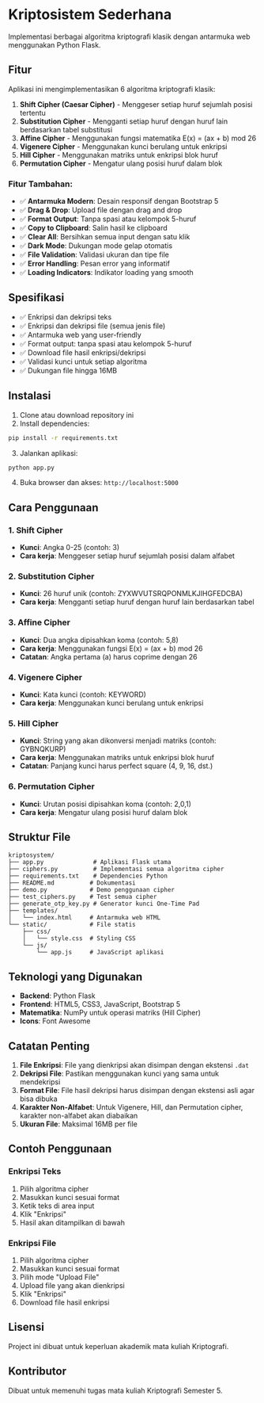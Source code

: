 # Kriptosistem Sederhana

Implementasi berbagai algoritma kriptografi klasik dengan antarmuka web menggunakan Python Flask.

## Fitur

Aplikasi ini mengimplementasikan 6 algoritma kriptografi klasik:

1. **Shift Cipher (Caesar Cipher)** - Menggeser setiap huruf sejumlah posisi tertentu
2. **Substitution Cipher** - Mengganti setiap huruf dengan huruf lain berdasarkan tabel substitusi
3. **Affine Cipher** - Menggunakan fungsi matematika E(x) = (ax + b) mod 26
4. **Vigenere Cipher** - Menggunakan kunci berulang untuk enkripsi
5. **Hill Cipher** - Menggunakan matriks untuk enkripsi blok huruf
6. **Permutation Cipher** - Mengatur ulang posisi huruf dalam blok

### Fitur Tambahan:
- ✅ **Antarmuka Modern**: Desain responsif dengan Bootstrap 5
- ✅ **Drag & Drop**: Upload file dengan drag and drop
- ✅ **Format Output**: Tanpa spasi atau kelompok 5-huruf
- ✅ **Copy to Clipboard**: Salin hasil ke clipboard
- ✅ **Clear All**: Bersihkan semua input dengan satu klik
- ✅ **Dark Mode**: Dukungan mode gelap otomatis
- ✅ **File Validation**: Validasi ukuran dan tipe file
- ✅ **Error Handling**: Pesan error yang informatif
- ✅ **Loading Indicators**: Indikator loading yang smooth

## Spesifikasi

- ✅ Enkripsi dan dekripsi teks
- ✅ Enkripsi dan dekripsi file (semua jenis file)
- ✅ Antarmuka web yang user-friendly
- ✅ Format output: tanpa spasi atau kelompok 5-huruf
- ✅ Download file hasil enkripsi/dekripsi
- ✅ Validasi kunci untuk setiap algoritma
- ✅ Dukungan file hingga 16MB

## Instalasi

1. Clone atau download repository ini
2. Install dependencies:
```bash
pip install -r requirements.txt
```

3. Jalankan aplikasi:
```bash
python app.py
```

4. Buka browser dan akses: `http://localhost:5000`

## Cara Penggunaan

### 1. Shift Cipher
- **Kunci**: Angka 0-25 (contoh: 3)
- **Cara kerja**: Menggeser setiap huruf sejumlah posisi dalam alfabet

### 2. Substitution Cipher
- **Kunci**: 26 huruf unik (contoh: ZYXWVUTSRQPONMLKJIHGFEDCBA)
- **Cara kerja**: Mengganti setiap huruf dengan huruf lain berdasarkan tabel

### 3. Affine Cipher
- **Kunci**: Dua angka dipisahkan koma (contoh: 5,8)
- **Cara kerja**: Menggunakan fungsi E(x) = (ax + b) mod 26
- **Catatan**: Angka pertama (a) harus coprime dengan 26

### 4. Vigenere Cipher
- **Kunci**: Kata kunci (contoh: KEYWORD)
- **Cara kerja**: Menggunakan kunci berulang untuk enkripsi

### 5. Hill Cipher
- **Kunci**: String yang akan dikonversi menjadi matriks (contoh: GYBNQKURP)
- **Cara kerja**: Menggunakan matriks untuk enkripsi blok huruf
- **Catatan**: Panjang kunci harus perfect square (4, 9, 16, dst.)

### 6. Permutation Cipher
- **Kunci**: Urutan posisi dipisahkan koma (contoh: 2,0,1)
- **Cara kerja**: Mengatur ulang posisi huruf dalam blok

## Struktur File

```
kriptosystem/
├── app.py              # Aplikasi Flask utama
├── ciphers.py          # Implementasi semua algoritma cipher
├── requirements.txt    # Dependencies Python
├── README.md          # Dokumentasi
├── demo.py            # Demo penggunaan cipher
├── test_ciphers.py    # Test semua cipher
├── generate_otp_key.py # Generator kunci One-Time Pad
├── templates/
│   └── index.html     # Antarmuka web HTML
└── static/            # File statis
    ├── css/
    │   └── style.css  # Styling CSS
    └── js/
        └── app.js     # JavaScript aplikasi
```

## Teknologi yang Digunakan

- **Backend**: Python Flask
- **Frontend**: HTML5, CSS3, JavaScript, Bootstrap 5
- **Matematika**: NumPy untuk operasi matriks (Hill Cipher)
- **Icons**: Font Awesome

## Catatan Penting

1. **File Enkripsi**: File yang dienkripsi akan disimpan dengan ekstensi `.dat`
2. **Dekripsi File**: Pastikan menggunakan kunci yang sama untuk mendekripsi
3. **Format File**: File hasil dekripsi harus disimpan dengan ekstensi asli agar bisa dibuka
4. **Karakter Non-Alfabet**: Untuk Vigenere, Hill, dan Permutation cipher, karakter non-alfabet akan diabaikan
5. **Ukuran File**: Maksimal 16MB per file

## Contoh Penggunaan

### Enkripsi Teks
1. Pilih algoritma cipher
2. Masukkan kunci sesuai format
3. Ketik teks di area input
4. Klik "Enkripsi"
5. Hasil akan ditampilkan di bawah

### Enkripsi File
1. Pilih algoritma cipher
2. Masukkan kunci sesuai format
3. Pilih mode "Upload File"
4. Upload file yang akan dienkripsi
5. Klik "Enkripsi"
6. Download file hasil enkripsi

## Lisensi

Project ini dibuat untuk keperluan akademik mata kuliah Kriptografi.

## Kontributor

Dibuat untuk memenuhi tugas mata kuliah Kriptografi Semester 5.
